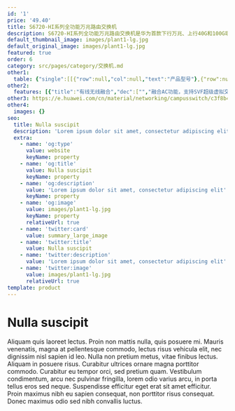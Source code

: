```yaml
---
id: '1'
price: '49.40'
title: S6720-HI系列全功能万兆路由交换机
description: S6720-HI系列全功能万兆路由交换机是华为首款下行万兆、上行40G和100G端口的盒式交换机，支持丰富的敏捷特性，可广泛应用于企业园区、运营商、高校、政府等应用场景。
default_thumbnail_image: images/plant1-lg.jpg
default_original_image: images/plant1-lg.jpg
featured: true
order: 6
category: src/pages/category/交换机.md
other1: 
  table: {"single":[[{"row":null,"col":null,"text":"产品型号"},{"row":null,"col":null,"text":"S6720-50L-HI-48S"},{"row":null,"col":null,"text":"S6720-30L-HI-24S"}],[{"row":null,"col":null,"text":"交换容量"},{"row":null,"col":null,"text":"2.56Tbps/23.04Tbps\n"},{"row":null,"col":null,"text":"2.56Tbps/23.04Tbps\n"}],[{"row":null,"col":null,"text":"包转发率"},{"row":null,"col":null,"text":"1200Mpps"},{"row":null,"col":null,"text":"900Mpps"}],[{"row":null,"col":null,"text":"固定端口"},{"row":null,"col":null,"text":"48个万兆SFP+,6个40GE QSFP+或44个万兆SFP+,4个40GE QSFP+,2个100GE QSFP28"},{"row":null,"col":null,"text":"24个万兆SFP+,4个40GE QSFP+,2个100GE QSFP28"}],[{"row":null,"col":null,"text":"扩展插槽"},{"row":null,"col":null,"text":"不支持"},{"row":null,"col":null,"text":"不支持"}],[{"row":null,"col":null,"text":"MAC特性"},{"row":null,"col":"2","text":"支持64K MAC地址容量\n遵循IEEE 802.1d标准\n支持MAC地址自动学习和老化\n支持静态、动态、黑洞MAC表项\n支持源MAC地址过滤\n"}],[{"row":null,"col":null,"text":"VLAN特性"},{"row":null,"col":"2","text":"支持4K个VLAN\n支持Guest VLAN、Voice VLANs\n支持GVRP协议\n支持MUX VLAN功能\n支持基于MAC/协议/IP子网/策略/端口的VLAN\n支持VLAN Mapping功能\n"}],[{"row":null,"col":null,"text":"IP路由"},{"row":null,"col":"2","text":"静态路由、RIP V1/2、RIPng、OSPF、OSPFv3、IS-IS、IS-ISv6、BGP、BGP4+、ECMP、路由策略"}],[{"row":null,"col":null,"text":"无线业务"},{"row":null,"col":"2","text":"支持管理1K AP\n提供668Gbps无线转发能力（基于1024字节包长计算）\n支持AP接入控制、AP域管理和AP配置模板管理\n支持射频管理、统一静态配置和集中动态管理\n支持WLAN基本业务、QoS、安全和用户管理\n支持CAPWAP、Tag/终端定位、频谱分析"}],[{"row":null,"col":null,"text":"互通性"},{"row":null,"col":"2","text":"VBST基于VLAN生成树协议（和PVST/PVST+/RPVST 互通）\nLNP 链路类型协商协议（和DTP相似功能）\nVCMP VLAN集中管理协议（和VTP相似功能）\n\n详细的互联互通认证与报告，请访问这里。"}]]}
other2:
  features: [{"title":"有线无线融合","dec":["","融合AC功能，支持SVF超级虚拟交换网， 将“核心/汇聚+接入交换机+AP”网络架构虚拟化为一个网元进行管理",""]},{"title":"自动化网络服务","dec":["","支持SD-Campus，自动化网络实现快速业务发放，降低80% OPEX",""]},{"title":"100G上行端口","dec":["","首款100G盒式交换机，打造高带宽企业网园区网络",""]}]
other3: https://e.huawei.com/cn/material/networking/campusswitch/c3f8b4e895354f96a4aa277a58a5ad3f
other4:
  images: {}
seo:
  title: Nulla suscipit
  description: 'Lorem ipsum dolor sit amet, consectetur adipiscing elit'
  extra:
    - name: 'og:type'
      value: website
      keyName: property
    - name: 'og:title'
      value: Nulla suscipit
      keyName: property
    - name: 'og:description'
      value: 'Lorem ipsum dolor sit amet, consectetur adipiscing elit'
      keyName: property
    - name: 'og:image'
      value: images/plant1-lg.jpg
      keyName: property
      relativeUrl: true
    - name: 'twitter:card'
      value: summary_large_image
    - name: 'twitter:title'
      value: Nulla suscipit
    - name: 'twitter:description'
      value: 'Lorem ipsum dolor sit amet, consectetur adipiscing elit'
    - name: 'twitter:image'
      value: images/plant1-lg.jpg
      relativeUrl: true
template: product
---
```


# Nulla suscipit

Aliquam quis laoreet lectus. Proin non mattis nulla, quis posuere mi. Mauris venenatis, magna at pellentesque commodo, lectus risus vehicula elit, nec dignissim nisl sapien id leo. Nulla non pretium metus, vitae finibus lectus. Aliquam in posuere risus. Curabitur ultrices ornare magna porttitor commodo. Curabitur eu tempor orci, sed pretium quam. Vestibulum condimentum, arcu nec pulvinar fringilla, lorem odio varius arcu, in porta tellus eros sed neque. Suspendisse efficitur eget erat sit amet efficitur. Proin maximus nibh eu sapien consequat, non porttitor risus consequat. Donec maximus odio sed nibh convallis luctus.